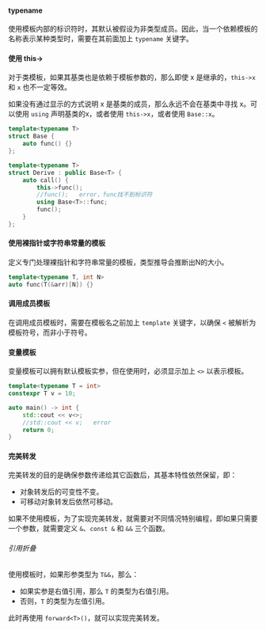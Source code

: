 #### typename
使用模板内部的标识符时，其默认被假设为非类型成员。因此，当一个依赖模板的名称表示某种类型时，需要在其前面加上 `typename` 关键字。

#### 使用 this->
对于类模板，如果其基类也是依赖于模板参数的，那么即使 x 是继承的，`this->x` 和 `x` 也不一定等效。

如果没有通过显示的方式说明 x 是基类的成员，那么永远不会在基类中寻找 x。可以使用 `using` 声明基类的x，或者使用 `this->x`，或者使用 `Base::x`。
```cpp
template<typename T>
struct Base {
    auto func() {}
};

template<typename T>
struct Derive : public Base<T> {
    auto call() {
        this->func();
        //func();   error，func找不到标识符
        using Base<T>::func;
        func();
    }
};
```

#### 使用裸指针或字符串常量的模板
定义专门处理裸指针和字符串常量的模板，类型推导会推断出N的大小。
```cpp
template<typename T, int N>
auto func(T(&arr)[N]) {}
```

#### 调用成员模板
在调用成员模板时，需要在模板名之前加上 `template` 关键字，以确保 `<` 被解析为模板符号，而非小于符号。

#### 变量模板
变量模板可以拥有默认模板实参，但在使用时，必须显示加上 `<>` 以表示模板。
```cpp
template<typename T = int>
constexpr T v = 10;

auto main() -> int {
    std::cout << v<>;
    //std::cout << v;   error
    return 0;
}
```

#### 完美转发
完美转发的目的是确保参数传递给其它函数后，其基本特性依然保留，即：
* 对象转发后的可变性不变。
* 可移动对象转发后依然可移动。

如果不使用模板，为了实现完美转发，就需要对不同情况特别编程，即如果只需要一个参数，就需要定义 `&`、`const &` 和 `&&` 三个函数。

###### 引用折叠
使用模板时，如果形参类型为 `T&&`，那么：
* 如果实参是右值引用，那么 `T` 的类型为右值引用。
* 否则，`T` 的类型为左值引用。

此时再使用 `forward<T>()`，就可以实现完美转发。
